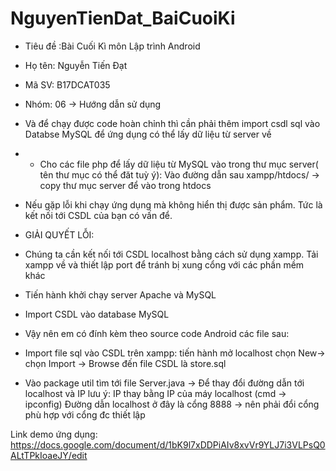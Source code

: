 # NguyenTienDat_BaiCuoiKi
- Tiêu đề :Bài Cuối Kì môn Lập trình Android
- Họ tên: Nguyễn Tiến Đạt 
- Mã SV: B17DCAT035 
- Nhóm: 06
-> Hướng dẫn sử dụng
- Và để chạy được code hoàn chỉnh thì cần phải thêm import csdl sql vào Databse MySQL để ứng dụng có thể lấy dữ liệu từ server về
- + Cho các file php để lấy dữ liệu từ MySQL vào trong thư mục server( tên thư mục có thể đăt tuỳ ý): Vào đường dẫn sau xampp/htdocs/ -> copy thư mục server để vào trong htdocs 
- Nếu gặp lỗi khi chạy ứng dụng mà không hiển thị được sản phẩm. Tức là kết nối tới CSDL của bạn có vấn để.
-	GIẢI QUYẾT LỖI:
-	Chúng ta cần kết nối tới CSDL localhost bằng cách sử dụng xampp. Tải xampp về và thiết lập port để tránh bị xung cổng với các phần mềm khác
 
-	Tiến hành khởi chạy server Apache và MySQL
-	Import CSDL vào database MySQL
-	Vậy nên em có đính kèm theo source code Android các file sau: 
+  Import file sql vào CSDL trên xampp: tiến hành mở localhost chọn New-> chọn Import -> Browse đến file CSDL là store.sql 

 
+  Vào package util tìm tới file Server.java -> Để thay đổi đường dẫn tới localhost và IP lưu ý:
IP thay bằng IP của máy localhost (cmd -> ipconfig)
Đường dẫn localhost ở đây là cổng 8888 -> nên phải đổi cổng phù hợp với cổng đc thiết lập 
 
 Link demo ứng dụng: https://docs.google.com/document/d/1bK9l7xDDPiAIv8xvVr9YLJ7i3VLPsQ0ALtTPkIoaeJY/edit
